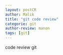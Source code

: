```yaml
---
layout: postCR
author: Malik
title: "git code review"
categorie: git
author-review: manon
tags: [git]
---
```


code review git